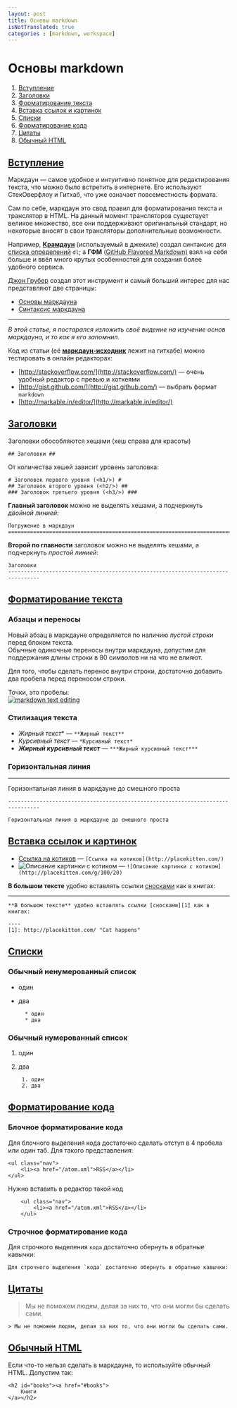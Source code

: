 ```yaml
---
layout: post
title: Основы markdown
isNotTranslated: true
categories : [markdown, workspace]
---
```


Основы markdown
================================================================================

1. [Вступление](#intro)
1. [Заголовки](#headings)
2. [Форматирование текста](#text-formatting)
3. [Вставка ссылок и картинок](#links-n-images)
4. [Списки](#lists)
5. [Форматирование кода](#code)
6. [Цитаты](#cite)
7. [Обычный HTML](#html)

<h2 id="intro"><a href="#intro">
    Вступление
</a></h2>

Маркдаун — самое удобное и интуитивно понятное для редактирования текста,
что можно было встретить в интернете. Его используют СтекОверфлоу и Гитхаб, что
уже означает повсеместность формата.

Сам по себе, маркдаун это свод правил для форматирования текста и транслятор в
HTML. На данный момент трансляторов существует великое множество, все они
поддерживают оригинальный стандарт, но некоторые вносят в свои трансляторы
дополнительные возможности.

Например, [**Крамдаун**](http://kramdown.rubyforge.org/)
(используемый в джекиле) создал синтаксис для [списка определений](http://kramdown.rubyforge.org/syntax.html#definition-lists) `dl`; а **ГФМ** ([GitHub Flavored Markdown)](https://help.github.com/articles/github-flavored-markdown) взял на себя больше и ввёл много
крутых особенностей для создания более удобного сервиса.


[Джон Грубер](http://daringfireball.net/) создал этот инструмент и самый больший
интерес для нас представляют две страницы:

* [Основы маркдауна](http://daringfireball.net/projects/markdown/basics)
* [Синтаксис маркдауна](http://daringfireball.net/projects/markdown/syntax)

--------------------------------------------------------------------------------

*В этой статье, я постарался изложить своё видение на изучение основ маркдауна,
и то как я его запомнил.*

Код из статьи (её [**маркдаун-исходник**](https://raw.github.com/matmuchrapna-sites/vstarkov.ru/gh-pages/_posts/2013-02-13-markdown-basics.md) лежит на гитхабе) можно тестировать в онлайн
редакторах:

* [http://stackoverflow.com/](http://stackoverflow.com/) — очень удобный редактор с превью и хоткеями
* [http://gist.github.com/](http://gist.github.com/) — выбрать формат `markdown`
* [http://markable.in/editor/](http://markable.in/editor/)

<h2 id="headings"><a href="#headings">
    Заголовки
</a></h2>

Заголовки обособляются хешами (хеш справа для красоты)

    ## Заголовки ##

От количества хешей зависит уровень заголовка:
    
    # Заголовок первого уровня (<h1/>) #
    ## Заголовок второго уровня (<h2/>) ##
    ### Заголовок третьего уровня (<h3/>) ###

**Главный заголовок** можно не выделять хешами, а подчеркнуть *двойной линией*:

    Погружение в маркдаун
    ================================================================================


**Второй по главности** заголовок можно не выделять хешами, а подчеркнуть *простой
линией*:

    Заголовки
    --------------------------------------------------------------------------------

<h2 id="text-formatting"><a href="#text-formatting">
    Форматирование текста
</a></h2>



### Абзацы и переносы ###

Новый абзац в маркдауне определяется по наличию *пустой строки* перед блоком
текста.  
Обычные одиночные переносы внутри маркдауна, допустим для поддержания длины
строки в 80 символов ни на что не влияют.

Для того, чтобы сделать перенос внутри строки, достаточно добавить два пробела
перед переносом строки.

Точки, это пробелы:  
[![markdown text editing](http://img22.imageshack.us/img22/9095/126a9dad309c445e95405c7.png)](http://img22.imageshack.us/img22/9095/126a9dad309c445e95405c7.png)


### Стилизация текста ###

* *Жирный текст** — `**Жирный текст**`
* *Курсивный текст* — `*Курсивный текст*`
* ***Жирный курсивный текст*** — `***Жирный курсивный текст***`

### Горизонтальная линия ###

--------------------------------------------------------------------------------

Горизонтальная линия в маркдауне до смешного проста

    --------------------------------------------------------------------------------

    Горизонтальная линия в маркдауне до смешного проста



<h2 id="links-n-images"><a href="#links-n-images">
    Вставка ссылок и картинок
</a></h2>


* [Ссылка на котиков](http://placekitten.com/) — `[Ссылка на котиков](http://placekitten.com/)`
* ![Описание картинки с котиком](http://placekitten.com/g/100/20) — `![Описание картинки с котиком](http://placekitten.com/g/100/20)`

**В большом тексте** удобно вставлять ссылки [сносками][1] как в книгах:

----
[1]: http://placekitten.com/ "Cat happens"

    **В большом тексте** удобно вставлять ссылки [сносками][1] как в книгах:

    ----
    [1]: http://placekitten.com/ "Cat happens"


<h2 id="lists"><a href="#lists">
    Списки
</a></h2>

### Обычный ненумерованный список ###

* один
* два

        * один
        * два

### Обычный нумерованный список ###

1. один
2. два

        1. один
        2. два

<h2 id="code"><a href="#code">
    Форматирование кода
</a></h2>

### Блочное форматирование кода ###

Для блочного выделения кода достаточно сделать отступ в 4 пробела или один таб.
Для такого представления:

    <ul class="nav">
        <li><a href="/atom.xml">RSS</a></li>
    </ul>

Нужно вставить в редактор такой код

        <ul class="nav">
            <li><a href="/atom.xml">RSS</a></li>
        </ul>

### Строчное форматирование кода ###

Для строчного выделения `кода` достаточно обернуть в обратные кавычки:

    Для строчного выделения `кода` достаточно обернуть в обратные кавычки:

<h2 id="cite"><a href="#cite">
    Цитаты
</a></h2>

> Мы не поможем людям, делая за них то, что они могли бы сделать сами.

    > Мы не поможем людям, делая за них то, что они могли бы сделать сами.


<h2 id="html"><a href="#html">
    Обычный HTML
</a></h2>

Если что-то нельзя сделать в маркдауне, то используйте обычный HTML.
Допустим так:

    <h2 id="books"><a href="#books">
        Книги
    </a></h2>

